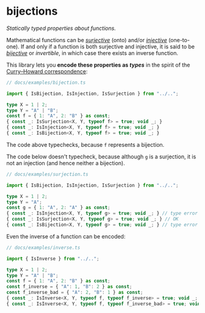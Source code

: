 # bijections

_Statically typed properties about functions._

Mathematical functions can be [_surjective_][surjective] (onto) and/or [_injective_][injective] (one-to-one).
If and only if a function is both surjective and injective, it is said to be [_bijective_][bijective] or _invertible_, in which case there exists an inverse function.

This library lets you **encode these properties as _types_** in the spirit of the [Curry–Howard correspondence][curry-howard]:

```ts
// docs/examples/bijection.ts

import { IsBijection, IsInjection, IsSurjection } from "../..";

type X = 1 | 2;
type Y = "A" | "B";
const f = { 1: "A", 2: "B" } as const;
{ const _: IsSurjection<X, Y, typeof f> = true; void _; }
{ const _: IsInjection<X, Y, typeof f> = true; void _; }
{ const _: IsBijection<X, Y, typeof f> = true; void _; }

```

The code above typechecks, because `f` represents a bijection.

The code below doesn't typecheck, because although `g` is a surjection, it is not an injection (and hence neither a bijection).

```ts
// docs/examples/surjection.ts

import { IsBijection, IsInjection, IsSurjection } from "../..";

type X = 1 | 2;
type Y = "A";
const g = { 1: "A", 2: "A" } as const;
{ const _: IsInjection<X, Y, typeof g> = true; void _; } // type error
{ const _: IsSurjection<X, Y, typeof g> = true; void _; } // OK
{ const _: IsBijection<X, Y, typeof g> = true; void _; } // type error

```

Even the inverse of a function can be encoded:

```ts
// docs/examples/inverse.ts

import { IsInverse } from "../..";

type X = 1 | 2;
type Y = "A" | "B";
const f = { 1: "A", 2: "B" } as const;
const f_inverse = { "A": 1, "B": 2 } as const;
const f_inverse_bad = { "A": 2, "B": 1 } as const;
{ const _: IsInverse<X, Y, typeof f, typeof f_inverse> = true; void _; } // OK
{ const _: IsInverse<X, Y, typeof f, typeof f_inverse_bad> = true; void _; } // type error

```

[surjective]: https://en.wikipedia.org/wiki/Surjective_function
[injective]: https://en.wikipedia.org/wiki/Injective_function
[bijective]: https://en.wikipedia.org/wiki/Bijection
[curry-howard]: https://en.wikipedia.org/wiki/Curry%E2%80%93Howard_correspondence
